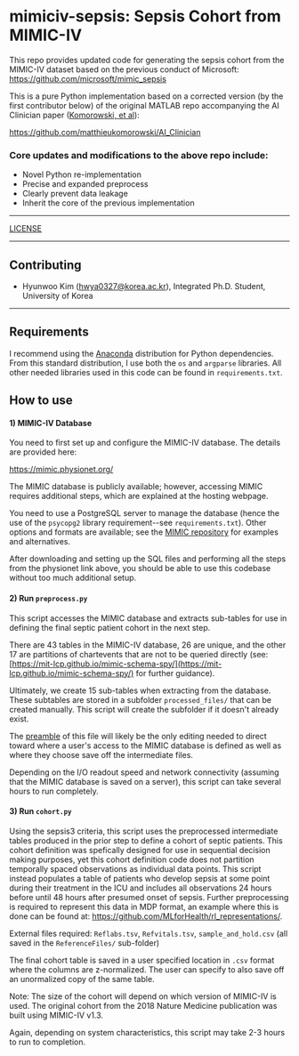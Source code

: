 # mimiciv-sepsis: Sepsis Cohort from MIMIC-IV

This repo provides updated code for generating the sepsis cohort from the MIMIC-IV dataset based on the previous conduct of Microsoft: https://github.com/microsoft/mimic_sepsis

This is a pure Python implementation based on a corrected version (by the first contributor below) of the original MATLAB repo accompanying the AI Clinician paper ([Komorowski, et al](https://www.nature.com/articles/s41591-018-0213-5?sf200531662=1)): 

https://github.com/matthieukomorowski/AI_Clinician

### Core updates and modifications to the above repo include:

- Novel Python re-implementation
- Precise and expanded preprocess
- Clearly prevent data leakage
- Inherit the core of the previous implementation

---

[LICENSE](https://github.com/microsoft/mimic_sepsis/blob/master/LICENSE)

---

## Contributing

- Hyunwoo Kim (hwya0327@korea.ac.kr), Integrated Ph.D. Student, University of Korea

---

## Requirements

I recommend using the [Anaconda](https://docs.anaconda.com/anaconda/install/) distribution for Python dependencies. From this standard distribution, I use both the `os` and `argparse` libraries. All other needed libraries used in this code can be found in `requirements.txt`.

## How to use

#### 1) MIMIC-IV Database
You need to first set up and configure the MIMIC-IV database. The details are provided here:

https://mimic.physionet.org/

The MIMIC database is publicly available; however, accessing MIMIC requires additional steps, which are explained at the hosting webpage.

You need to use a PostgreSQL server to manage the database (hence the use of the `psycopg2` library requirement--see `requirements.txt`). Other options and formats are available; see the [MIMIC repository](https://github.com/MIT-LCP/mimic-code/tree/master/buildmimic) for examples and alternatives.

After downloading and setting up the SQL files and performing all the steps from the physionet link above, you should be able to use this codebase without too much additional setup. 

#### 2) Run `preprocess.py`

This script accesses the MIMIC database and extracts sub-tables for use in defining the final septic patient cohort in the next step.

There are 43 tables in the MIMIC-IV database, 26 are unique, and the other 17 are partitions of chartevents that are not to be queried directly (see: [https://mit-lcp.github.io/mimic-schema-spy/](https://mit-lcp.github.io/mimic-schema-spy/) for further guidance).

Ultimately, we create 15 sub-tables when extracting from the database. These subtables are stored in a subfolder `processed_files/` that can be created manually. This script will create the subfolder if it doesn't already exist.

The [preamble](https://github.com/microsoft/mimic_sepsis/blob/main/preprocess.py#L17-L26) of this file will likely be the only editing needed to direct toward where a user's access to the MIMIC database is defined as well as where they choose save off the intermediate files.

Depending on the I/O readout speed and network connectivity (assuming that the MIMIC database is saved on a server), this script can take several hours to run completely.

#### 3) Run `cohort.py`

Using the sepsis3 criteria, this script uses the preprocessed intermediate tables produced in the prior step to define a cohort of septic patients. This cohort definition was spefically designed for use in sequential decision making purposes, yet this cohort definition code does not partition temporally spaced observations as individual data points. This script instead populates a table of patients who develop sepsis at some point during their treatment in the ICU and includes all observations 24 hours before until 48 hours after presumed onset of sepsis. Further preprocessing is required to represent this data in MDP format, an example where this is done can be found at: https://github.com/MLforHealth/rl_representations/.

External files required: `Reflabs.tsv`, `Refvitals.tsv`, `sample_and_hold.csv` (all saved in the `ReferenceFiles/` sub-folder)

The final cohort table is saved in a user specified location in `.csv` format where the columns are z-normalized. The user can specify to also save off an unormalized copy of the same table.

Note: The size of the cohort will depend on which version of MIMIC-IV is used. The original cohort from the 2018 Nature Medicine publication was built using MIMIC-IV v1.3.

Again, depending on system characteristics, this script may take 2-3 hours to run to completion.
